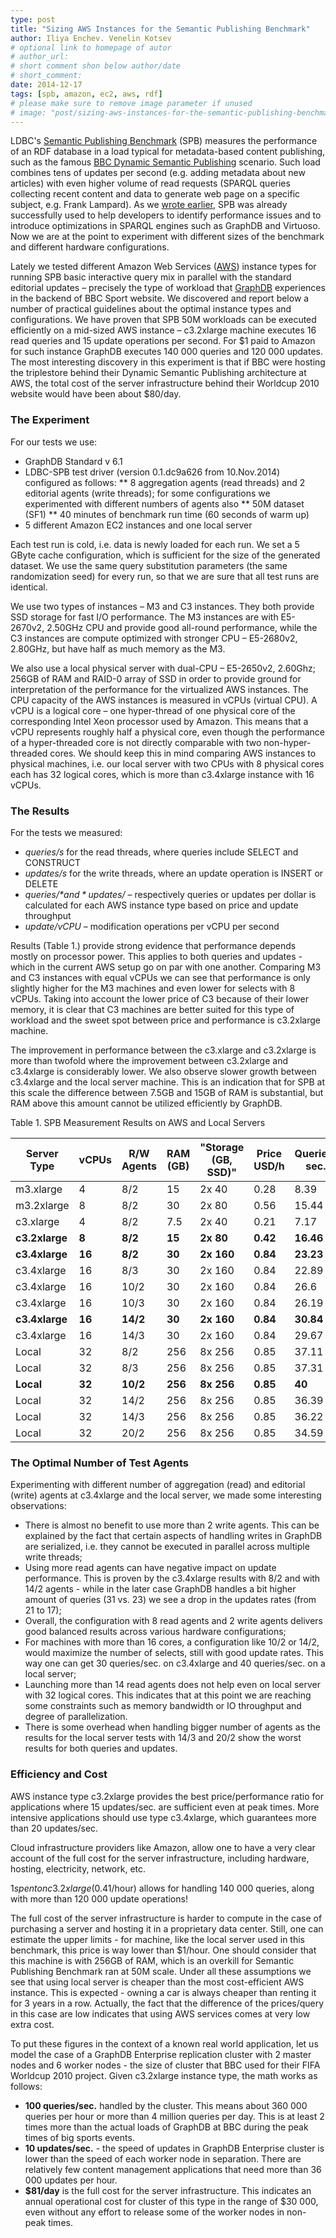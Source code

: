```yaml
---
type: post
title: "Sizing AWS Instances for the Semantic Publishing Benchmark"
author: Iliya Enchev. Venelin Kotsev
# optional link to homepage of autor
# author_url: 
# short comment shon below author/date
# short_comment:
date: 2014-12-17
tags: [spb, amazon, ec2, aws, rdf]
# please make sure to remove image parameter if unused
# image: "post/sizing-aws-instances-for-the-semantic-publishing-benchmark/featured.png" 
---
```



LDBC's [Semantic Publishing Benchmark](/developer/spb) (SPB) measures the performance of an RDF database in a load
typical for metadata-based content publishing, such as the famous
[BBC Dynamic Semantic Publishing](http://www.bbc.co.uk/blogs/legacy/bbcinternet/2010/07/bbc_world_cup_2010_dynamic_sem.html) scenario. Such load combines tens of
updates per second (e.g. adding metadata about new articles) with even
higher volume of read requests (SPARQL queries collecting recent content
and data to generate web page on a specific subject, e.g. Frank
Lampard). As we [wrote earlier](/post/using-ldbc-spb-to-find-owlim-performance-issues), SPB was already successfully used to help developers to
identify performance issues and to introduce optimizations in SPARQL
engines such as GraphDB and Virtuoso. Now we are at the point to
experiment with different sizes of the benchmark and different hardware
configurations.

Lately we tested different Amazon Web Services
([AWS](https://aws.amazon.com/)) instance types for running SPB basic
interactive query mix in parallel with the standard editorial updates –
precisely the type of workload that
[GraphDB](https://www.ontotext.com/products/ontotext-graphdb/) experiences
in the backend of BBC Sport website. We discovered and report below a
number of practical guidelines about the optimal instance types and
configurations. We have proven that SPB 50M workloads can be executed
efficiently on a mid-sized AWS instance – c3.2xlarge machine executes 16
read queries and 15 update operations per second. For $1 paid to Amazon
for such instance GraphDB executes 140 000 queries and 120 000 updates.
The most interesting discovery in this experiment is that if BBC were
hosting the triplestore behind their Dynamic Semantic Publishing
architecture at AWS, the total cost of the server infrastructure behind
their Worldcup 2010 website would have been about $80/day.

### The Experiment

For our tests we use:

* GraphDB Standard v 6.1
* LDBC-SPB test driver (version 0.1.dc9a626 from 10.Nov.2014) configured
as follows:
** 8 aggregation agents (read threads) and 2 editorial agents (write
threads); for some configurations we experimented with different numbers
of agents also
** 50M dataset (SF1)
** 40 minutes of benchmark run time (60 seconds of warm up)
* 5 different Amazon EC2 instances and one local server

Each test run is cold, i.e. data is newly loaded for each run. We set a
5 GByte cache configuration, which is sufficient for the size of the
generated dataset. We use the same query substitution parameters (the
same randomization seed) for every run, so that we are sure that all
test runs are identical.

We use two types of instances – M3 and C3 instances. They both provide
SSD storage for fast I/O performance. The M3 instances are with
E5-2670v2, 2.50GHz CPU and provide good all-round performance, while the
C3 instances are compute optimized with stronger CPU – E5-2680v2,
2.80GHz, but have half as much memory as the M3.

We also use a local physical server with dual-CPU – E5-2650v2, 2.60Ghz;
256GB of RAM and RAID-0 array of SSD in order to provide ground for
interpretation of the performance for the virtualized AWS instances. The
CPU capacity of the AWS instances is measured in vCPUs (virtual CPU). A
vCPU is a logical core – one hyper-thread of one physical core of the
corresponding Intel Xeon processor used by Amazon. This means that a
vCPU represents roughly half a physical core, even though the
performance of a hyper-threaded core is not directly comparable with two
non-hyper-threaded cores. We should keep this in mind comparing AWS
instances to physical machines, i.e. our local server with two CPUs with
8 physical cores each has 32 logical cores, which is more than
c3.4xlarge instance with 16 vCPUs.

### The Results

For the tests we measured:

* *queries/s* for the read threads, where queries include SELECT and
CONSTRUCT
* *updates/s* for the write threads, where an update operation is INSERT
or DELETE
* *queries/$* and *updates/$* – respectively queries or updates per
dollar is calculated for each AWS instance type based on price and
update throughput
* *update/vCPU* – modification operations per vCPU per second

Results (Table 1.) provide strong evidence that performance depends mostly on
processor power. This applies to both queries and updates - which in the
current AWS setup go on par with one another. Comparing M3 and C3
instances with equal vCPUs we can see that performance is only slightly
higher for the M3 machines and even lower for selects with 8 vCPUs.
Taking into account the lower price of C3 because of their lower memory,
it is clear that C3 machines are better suited for this type of workload
and the sweet spot between price and performance is c3.2xlarge machine.

The improvement in performance between the c3.xlarge and c3.2xlarge is
more than twofold where the improvement between c3.2xlarge and
c3.4xlarge is considerably lower. We also observe slower growth between
c3.4xlarge and the local server machine. This is an indication that for
SPB at this scale the difference between 7.5GB and 15GB of RAM is
substantial, but RAM above this amount cannot be utilized efficiently by
GraphDB.

Table 1. SPB Measurement Results on AWS and Local Servers

| Server Type | vCPUs | R/W Agents | RAM (GB) | "Storage (GB, SSD)" | Price USD/h | Queries/ sec. | Updates/ sec. | Queries/ USD | Updates/ USD | Updates/ vCPU | 
|-------------|-------|------------|----------|---------------------|-------------|---------------|---------------|--------------|--------------|---------------| 
| m3.xlarge   | 4     | 8/2        | 15       | 2x 40               | 0.28        | 8.39          | 8.23          | 107 882      | 105 873      | 2.06          | 
| m3.2xlarge  | 8     | 8/2        | 30       | 2x 80               | 0.56        | 15.44         | 15.67         | 99 282       | 100 752      | 1.96          | 
| c3.xlarge   | 4     | 8/2        | 7.5      | 2x 40               | 0.21        | 7.17          | 6.78          | 122 890      | 116 292      | 1.7           | 
| **c3.2xlarge**  | **8**    | **8/2**        |**15**       | **2x 80**               | **0.42**        | **16.46**         | **14.56**         | **141 107**      | **124 839**      | **1.82**          | 
| **c3.4xlarge**  | **16**    | **8/2**        | **30**       | **2x 160**              | **0.84**        | **23.23**         | **21.17**         | **99 578**       | **90 736**       | **1.32**          | 
| c3.4xlarge  | 16    | 8/3        | 30       | 2x 160              | 0.84        | 22.89         | 20.39         | 98 100       | 87 386       | 1.27          | 
| c3.4xlarge  | 16    | 10/2       | 30       | 2x 160              | 0.84        | 26.6          | 19.11         | 114 000      | 81 900       | 1.19          | 
| c3.4xlarge  | 16    | 10/3       | 30       | 2x 160              | 0.84        | 26.19         | 19.18         | 112 243      | 82 200       | 1.2           | 
| **c3.4xlarge**  | **16**    | **14/2**       | **30**       | **2x 160**              | **0.84**        | **30.84**         | **16.88**         | **132 171**      | **72 343**       | **1.06**          | 
| c3.4xlarge  | 16    | 14/3       | 30       | 2x 160              | 0.84        | 29.67         | 17.8          | 127 157      | 76 286       | 1.11          | 
| Local       | 32    | 8/2        | 256      | 8x 256              | 0.85        | 37.11         | 32.04         | 156 712      | 135 302      | 1             | 
| Local       | 32    | 8/3        | 256      | 8x 256              | 0.85        | 37.31         | 32.07         | 157 557      | 135 429      | 1             | 
| **Local**       | **32**    | **10/2**       | **256**      | **8x 256**              | **0.85**        | **40**            | **31.01**         | **168 916**      | **130 952**      | **0.97**          | 
| Local       | 32    | 14/2       | 256      | 8x 256              | 0.85        | 36.39         | 26.42         | 153 672      | 111 569      | 0.83          | 
| Local       | 32    | 14/3       | 256      | 8x 256              | 0.85        | 36.22         | 26.39         | 152 954      | 111 443      | 0.82          | 
| Local       | 32    | 20/2       | 256      | 8x 256              | 0.85        | 34.59         | 23.86         | 146 070      | 100 759      | 0.75          | 
### The Optimal Number of Test Agents

Experimenting with different number of aggregation (read) and editorial
(write) agents at c3.4xlarge and the local server, we made some
interesting observations:

* There is almost no benefit to use more than 2 write agents. This can
be explained by the fact that certain aspects of handling writes in
GraphDB are serialized, i.e. they cannot be executed in parallel across
multiple write threads;
* Using more read agents can have negative impact on update performance.
This is proven by the c3.4xlarge results with 8/2 and with 14/2 agents -
while in the later case GraphDB handles a bit higher amount of queries
(31 vs. 23) we see a drop in the updates rates (from 21 to 17);
* Overall, the configuration with 8 read agents and 2 write agents
delivers good balanced results across various hardware configurations;
* For machines with more than 16 cores, a configuration like 10/2 or
14/2, would maximize the number of selects, still with good update
rates. This way one can get 30 queries/sec. on c3.4xlarge and 40
queries/sec. on a local server;
* Launching more than 14 read agents does not help even on local server
with 32 logical cores. This indicates that at this point we are reaching
some constraints such as memory bandwidth or IO throughput and degree of
parallelization.
* There is some overhead when handling bigger number of agents as the
results for the local server tests with 14/3 and 20/2 show the worst
results for both queries and updates.

### Efficiency and Cost

AWS instance type c3.2xlarge provides the best price/performance ratio
for applications where 15 updates/sec. are sufficient even at peak
times. More intensive applications should use type c3.4xlarge, which
guarantees more than 20 updates/sec.

Cloud infrastructure providers like Amazon, allow one to have a very
clear account of the full cost for the server infrastructure, including
hardware, hosting, electricity, network, etc.

$1 spent on c3.2xlarge ($0.41/hour) allows for handling 140 000 queries,
along with more than 120 000 update operations!

The full cost of the server infrastructure is harder to compute in the
case of purchasing a server and hosting it in a proprietary data center.
Still, one can estimate the upper limits - for machine, like the local
server used in this benchmark, this price is way lower than $1/hour. One
should consider that this machine is with 256GB of RAM, which is an
overkill for Semantic Publishing Benchmark ran at 50M scale. Under all
these assumptions we see that using local server is cheaper than the
most cost-efficient AWS instance. This is expected - owning a car is
always cheaper than renting it for 3 years in a row. Actually, the fact
that the difference of the prices/query in this case are low indicates
that using AWS services comes at very low extra cost.

To put these figures in the context of a known real world application,
let us model the case of a GraphDB Enterprise replication cluster with 2
master nodes and 6 worker nodes - the size of cluster that BBC used for
their FIFA Worldcup 2010 project. Given c3.2xlarge instance type, the
math works as follows:

* **100 queries/sec.** handled by the cluster. This means about 360 000
queries per hour or more than 4 million queries per day. This is at
least 2 times more than the actual loads of GraphDB at BBC during the
peak times of big sports events.
* **10 updates/sec.** - the speed of updates in GraphDB Enterprise
cluster is lower than the speed of each worker node in separation. There
are relatively few content management applications that need more than
36 000 updates per hour.
* **$81/day** is the full cost for the server infrastructure. This
indicates an annual operational cost for cluster of this type in the
range of $30 000, even without any effort to release some of the worker
nodes in non-peak times.
